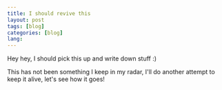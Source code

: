 ```yaml
---
title: I should revive this
layout: post
tags: [blog]
categories: [blog]
lang: 
---
```


Hey hey, I should pick this up and write down stuff :)

<!--more-->

This has not been something I keep in my radar, I'll do another attempt to
keep it alive, let's see how it goes!